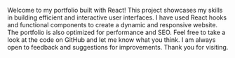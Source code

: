 Welcome to my portfolio built with React! This project showcases my skills in building efficient and interactive user interfaces. I have used React hooks and functional components to create a dynamic and responsive website. The portfolio is also optimized for performance and SEO. Feel free to take a look at the code on GitHub and let me know what you think. I am always open to feedback and suggestions for improvements. Thank you for visiting.
